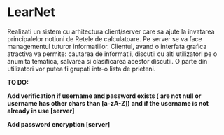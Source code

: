 # LearNet

Realizati un sistem cu arhitectura client/server care sa ajute la invatarea principalelor notiuni de Retele de calculatoare. Pe server se va face managementul tuturor informatiilor. Clientul, avand o interfata grafica atractiva va permite: cautarea de informatii, discutii cu alti utilizatori pe o anumita tematica, salvarea si clasificarea acestor discutii. O parte din utilizatori vor putea fi grupati intr-o lista de prieteni.

**TO DO:**

**Add verification if username and password exists ( are not null or username has other chars than [a-zA-Z]) and if the username is not already in use \[server\]**

**Add password encryption \[server\]**
